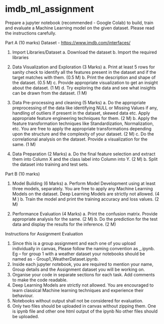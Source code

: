 # imdb_ml_assignment
Prepare a jupyter notebook (recommended - Google Colab) to build, train and evaluate a Machine Learning model on the given dataset. Please read the instructions carefully.

Part A (10 marks)
Dataset - https://www.imdb.com/interfaces/ 

1.	Import Libraries/Dataset 
a.	Download the dataset
b.	Import the required libraries

2.	Data Visualization and Exploration (3 Marks)
a.	Print at least 5 rows for sanity check to identify all the features present in the dataset and if the target matches with them. (0.5 M)
b.	Print the description and shape of the dataset. (0.5 M)
c.	Provide appropriate visualization to get an insight about the dataset. (1 M)
d.	Try exploring the data and see what insights can be drawn from the dataset. (1 M)

3.	Data Pre-processing and cleaning (5 Marks)
a.	Do the appropriate preprocessing of the data like identifying NULL or Missing Values if any, handling of outliers if present in the dataset, skewed data etc. Apply appropriate feature engineering techniques for them. (2 M)
b.	Apply the feature transformation techniques like Standardization, Normalization, etc. You are free to apply the appropriate transformations depending upon the structure and the complexity of your dataset. (2 M)
c.	Do the correlational analysis on the dataset. Provide a visualization for the same. (1 M)

4.	Data Preparation (2 Marks)
a.	Do the final feature selection and extract them into Column X and the class label into Column into Y. (2 M)
b.	Split the dataset into training and test sets.

Part B (10 marks)
1.	Model Building (6 Marks)
a.	Perform Model Development using at least three models, separately. You are free to apply any Machine Learning Models on the dataset. Deep Learning Models are strictly not allowed. (4 M )
b.	 Train the model and print the training accuracy and loss values. (2 M)

2.	Performance Evaluation (4 Marks)
a.	Print the confusion matrix. Provide appropriate analysis for the same. (2 M)
b.	Do the prediction for the test data and display the results for the inference. (2 M)








Instructions for Assignment Evaluation
1.	Since this is a group assignment and each one of you upload individually in canvas, Please follow the naming convention as  <Group no>_<Dataset name>.ipynb. 
Eg – for group 1 with a weather dataset your notebooks should be named as - Group1_WeatherDataset.ipynb. 
2.	Inside each jupyter notebook, you are required to mention your name, Group details and the Assignment dataset you will be working on.
3.	Organise your code in separate sections for each task. Add comments to make the code readable.
4.	Deep Learning Models are strictly not allowed. You are encouraged to learn classical Machine learning techniques and experience their behaviour.
5.	Notebooks without output shall not be considered for evaluation.
6.	Only two files should be uploaded in canvas without zipping them. One is ipynb file and other one html output of the ipynb No other files should be uploaded.



